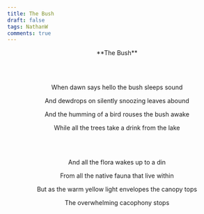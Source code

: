 ```yaml
---
title: The Bush
draft: false
tags: NathanW
comments: true
---
```


<center>**The Bush**

<br></br>

When dawn says hello the bush sleeps sound

And dewdrops on silently snoozing leaves abound

And the humming of a bird rouses the bush awake

While all the trees take a drink from the lake

<br></br>

And all the flora wakes up to a din

From all the native fauna that live within

But as the warm yellow light envelopes the canopy tops

The overwhelming cacophony stops</center>
